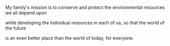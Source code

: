 My family's mission is to conserve and protect the environmental resources we all depend upon

while developing the individual resources in each of us, so that the world of the future 

is an even better place than the world of today, for everyone.
